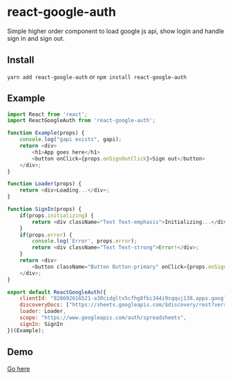 # react-google-auth

Simple higher order component to load google js api, show login and handle sign in and sign out.


## Install

`yarn add react-google-auth` or `npm install react-google-auth`

## Example

```js
import React from 'react';
import ReactGoogleAuth from 'react-google-auth';

function Example(props) {
    console.log("gapi exists", gapi);
    return <div>
        <h1>App goes here</h1>
        <button onClick={props.onSignOutClick}>Sign out</button>
    </div>;
}

function Loader(props) {
    return <div>Loading...</div>;
}

function SignIn(props) {
    if(props.initializing) {
        return <div className="Text Text-emphasis">Initializing...</div>;
    }
    if(props.error) {
        console.log('Error', props.error);
        return <div className="Text Text-strong">Error!</div>;
    }
    return <div>
        <button className="Button Button-primary" onClick={props.onSignInClick}>Sign in</button>
    </div>;
}

export default ReactGoogleAuth({
    clientId: "828692616521-a30cidgltv5cfhg8fbi344i9sqquj138.apps.googleusercontent.com",
    discoveryDocs: ["https://sheets.googleapis.com/$discovery/rest?version=v4"],
    loader: Loader,
    scope: "https://www.googleapis.com/auth/spreadsheets",
    signIn: SignIn
})(Example);

```

## Demo

[Go here](https://dxinteractive.github.io/react-google-auth/)
